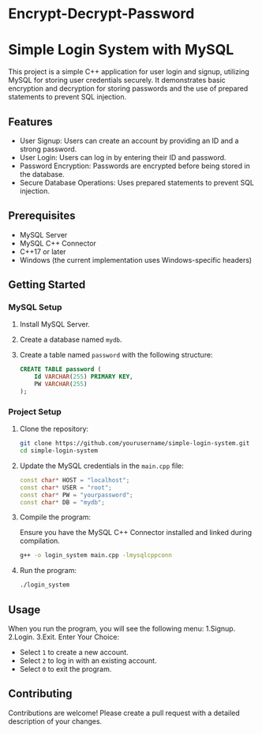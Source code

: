 # Encrypt-Decrypt-Password
# Simple Login System with MySQL

This project is a simple C++ application for user login and signup, utilizing MySQL for storing user credentials securely. It demonstrates basic encryption and decryption for storing passwords and the use of prepared statements to prevent SQL injection.

## Features

- User Signup: Users can create an account by providing an ID and a strong password.
- User Login: Users can log in by entering their ID and password.
- Password Encryption: Passwords are encrypted before being stored in the database.
- Secure Database Operations: Uses prepared statements to prevent SQL injection.

## Prerequisites

- MySQL Server
- MySQL C++ Connector
- C++17 or later
- Windows (the current implementation uses Windows-specific headers)

## Getting Started

### MySQL Setup

1. Install MySQL Server.
2. Create a database named `mydb`.
3. Create a table named `password` with the following structure:

    ```sql
    CREATE TABLE password (
        Id VARCHAR(255) PRIMARY KEY,
        PW VARCHAR(255)
    );
    ```

### Project Setup

1. Clone the repository:

    ```bash
    git clone https://github.com/yourusername/simple-login-system.git
    cd simple-login-system
    ```

2. Update the MySQL credentials in the `main.cpp` file:

    ```cpp
    const char* HOST = "localhost";
    const char* USER = "root";
    const char* PW = "yourpassword"; 
    const char* DB = "mydb";
    ```

3. Compile the program:

    Ensure you have the MySQL C++ Connector installed and linked during compilation.

    ```bash
    g++ -o login_system main.cpp -lmysqlcppconn
    ```

4. Run the program:

    ```bash
    ./login_system
    ```

## Usage

When you run the program, you will see the following menu:
1.Signup.
2.Login.
3.Exit.
Enter Your Choice:

- Select `1` to create a new account.
- Select `2` to log in with an existing account.
- Select `0` to exit the program.

## Contributing

Contributions are welcome! Please create a pull request with a detailed description of your changes.


